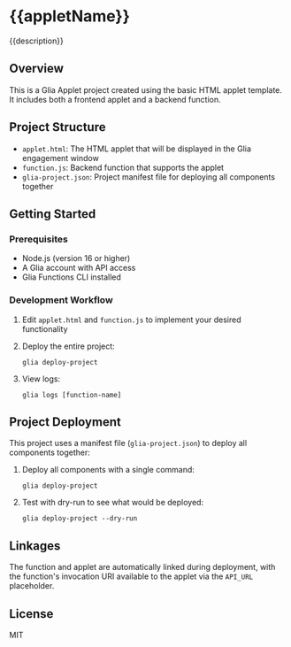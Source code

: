 # {{appletName}}

{{description}}

## Overview

This is a Glia Applet project created using the basic HTML applet template. It includes both a frontend applet and a backend function.

## Project Structure

- `applet.html`: The HTML applet that will be displayed in the Glia engagement window
- `function.js`: Backend function that supports the applet
- `glia-project.json`: Project manifest file for deploying all components together

## Getting Started

### Prerequisites

- Node.js (version 16 or higher)
- A Glia account with API access
- Glia Functions CLI installed

### Development Workflow

1. Edit `applet.html` and `function.js` to implement your desired functionality

2. Deploy the entire project:
   ```
   glia deploy-project
   ```

3. View logs:
   ```
   glia logs [function-name]
   ```

## Project Deployment

This project uses a manifest file (`glia-project.json`) to deploy all components together:

1. Deploy all components with a single command:
   ```
   glia deploy-project
   ```

2. Test with dry-run to see what would be deployed:
   ```
   glia deploy-project --dry-run
   ```

## Linkages

The function and applet are automatically linked during deployment, with the function's invocation URI available to the applet via the `API_URL` placeholder.

## License

MIT